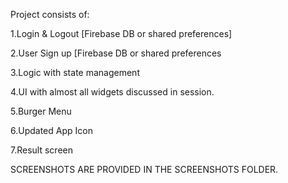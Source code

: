 Project consists of:


1.Login & Logout [Firebase DB or shared preferences]


2.User Sign up [Firebase DB or shared preferences


3.Logic with state management


4.UI with almost all widgets discussed in session.


5.Burger Menu


6.Updated App Icon


7.Result screen


SCREENSHOTS ARE PROVIDED IN THE SCREENSHOTS FOLDER.